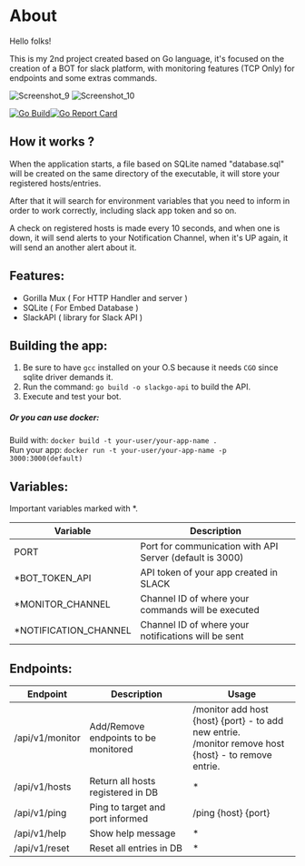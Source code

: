 # About

Hello folks!

This is my 2nd project created based on Go language, it's focused on the creation of a BOT for slack platform, with monitoring features (TCP Only) for endpoints and some extras commands.

![Screenshot_9](https://user-images.githubusercontent.com/70732391/136778180-8746aa60-bf64-461e-aeb9-64ef235a41c2.png)
![Screenshot_10](https://user-images.githubusercontent.com/70732391/136778224-c2dbda77-4070-4d89-aa6e-79efef5cfc64.png)



[![Go Build](https://github.com/DaviAraujoCC/ARIA-ChatBot/actions/workflows/run.yml/badge.svg?branch=main)](https://github.com/DaviAraujoCC/ARIA-ChatBot/actions/workflows/run.yml)[![Go Report Card](https://goreportcard.com/badge/github.com/DaviAraujoCC/Slack_ChatBot)](https://goreportcard.com/report/github.com/DaviAraujoCC/Slack_ChatBot)

## How it works ?

When the application starts, a file based on SQLite named "database.sql" will be created on the same directory of the executable, it will store your registered hosts/entries.

After that it will search for environment variables that you need to inform in order to work correctly, including slack app token and so on.

A check on registered hosts is made every 10 seconds, and when one is down, it will send alerts to your Notification Channel, when it's UP again, it will send an another alert about it.

## Features:

 - Gorilla Mux ( For HTTP Handler and server )
 - SQLite ( For Embed Database )
 - SlackAPI ( library for Slack API )

## Building the app:

1. Be sure to have `gcc` installed on your O.S because it needs `CGO` since sqlite driver demands it.
2. Run the command: `go build -o slackgo-api` to build the API.
3. Execute and test your bot.
   
##### Or you can use docker:
Build with:
   `docker build -t your-user/your-app-name .` <br>
   Run your app:
   `docker run -t your-user/your-app-name -p 3000:3000(default)`

## Variables:

Important variables marked with *.

| Variable | Description |
| --- | --- |
| PORT | Port for communication with API Server (default is 3000) |
| *BOT_TOKEN_API | API token of your app created in SLACK |
| *MONITOR_CHANNEL | Channel ID of where your commands will be executed |
| *NOTIFICATION_CHANNEL | Channel ID of where your notifications will be sent |

## Endpoints:

| Endpoint | Description | Usage |
| --- | --- | --- |
| /api/v1/monitor | Add/Remove endpoints to be monitored | /monitor add host {host} {port} - to add new entrie. <br> /monitor remove host {host} - to remove entrie. |
| /api/v1/hosts | Return all hosts registered in DB | * |
| /api/v1/ping | Ping to target and port informed | /ping {host} {port} |
| /api/v1/help | Show help message | * |
| /api/v1/reset | Reset all entries in DB | * |




